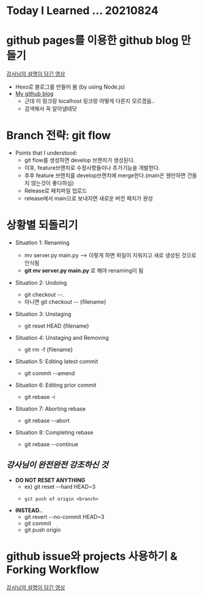 # Today I Learned ... 20210824

# github pages를 이용한 github blog 만들기
[강사님의 설명이 담긴 영상](https://www.youtube.com/watch?v=FwRKkZXSdY8)
- Hexo로 블로그를 만들어 봄 (by using Node.js)
- [My github blog](https://dahee-diana96.github.io/)
    - 근데 이 링크랑 localhost 링크랑 어떻게 다른지 모르겠음.. 
    - 검색해서 꼭 알아낼테닷

# Branch 전략: git flow
- Points that I understood: 
    - git flow를 생성하면 develop 브랜치가 생성된다.
    - 이후, feature브랜치로 수정사항들이나 추가기능을 개발한다.
    - 추후 feature 브랜치를 develop브랜치에 merge한다.(main은 웬만하면 건들지 않는것이 좋다하심)
    - Release로 패치파일 업로드
    - release에서 main으로 보내지면 새로운 버전 패치가 완성

# 상황별 되돌리기
- Situation 1: Renaming
    - mv server.py main.py --> 이렇게 하면 파일이 지워지고 새로 생성된 것으로 인식됨
    - **git mv server.py main.py** 로 해야 renaming이 됨

- Situation 2: Undoing
    - git checkout --.
    - 아니면 git checkout -- {filename}

- Situation 3: Unstaging
    - git reset HEAD {filename}

- Situation 4: Unstaging and Removing
    - git rm -f {filename}

- Situation 5: Editing latest commit
    - git commit --amend

- Situation 6: Editing prior commit
    - git rebase -i <commit>

- Situation 7: Aborting rebase
    - git rebase --abort

- Situation 8: Completing rebase
    - git rebase --continue

## *강사님이 완전완전 강조하신 것*

- **DO NOT RESET ANYTHING**
    - ex) git reset --hard HEAD~3
    -     git push of origin <branch>

- **INSTEAD..**
    - git revert --no-commit HEAD~3
    - git commit
    - git push origin <branch>

# github issue와 projects 사용하기 & Forking Workflow
[강사님의 설명이 담긴 영상](https://youtu.be/x7tW5ACgs58)
